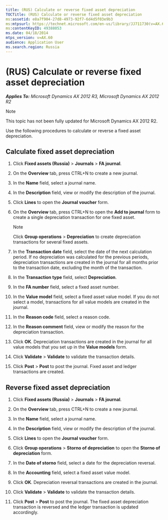 ```yaml
---
title: (RUS) Calculate or reverse fixed asset depreciation
TOCTitle: (RUS) Calculate or reverse fixed asset depreciation
ms:assetid: e8a7f904-27d8-4973-92f7-6d4d5f03e9b3
ms:mtpsurl: https://technet.microsoft.com/en-us/library/JJ711730(v=AX.60)
ms:contentKeyID: 49388053
ms.date: 04/18/2014
mtps_version: v=AX.60
audience: Application User
ms.search.region: Russia
---
```


# (RUS) Calculate or reverse fixed asset depreciation 


_**Applies To:** Microsoft Dynamics AX 2012 R3, Microsoft Dynamics AX 2012 R2_


> [!NOTE]
> <P>This topic has not been fully updated for Microsoft Dynamics AX 2012 R2.</P>



Use the following procedures to calculate or reverse a fixed asset depreciation.

## Calculate fixed asset depreciation

1.  Click **Fixed assets (Russia)** \> **Journals** \> **FA journal**.

2.  On the **Overview** tab, press CTRL+N to create a new journal.

3.  In the **Name** field, select a journal name.

4.  In the **Description** field, view or modify the description of the journal.

5.  Click **Lines** to open the **Journal voucher** form.

6.  On the **Overview** tab, press CTRL+N to open the **Add to journal** form to create a single depreciation transaction for one fixed asset.
    

    > [!NOTE]
    > <P>Click <STRONG>Group operations</STRONG> &gt; <STRONG>Depreciation</STRONG> to create depreciation transactions for several fixed assets.</P>



7.  In the **Transaction date** field, select the date of the next calculation period. If no depreciation was calculated for the previous periods, depreciation transactions are created in the journal for all months prior to the transaction date, excluding the month of the transaction.

8.  In the **Transaction type** field, select **Depreciation**.

9.  In the **FA number** field, select a fixed asset number.

10. In the **Value model** field, select a fixed asset value model. If you do not select a model, transactions for all value models are created in the journal.

11. In the **Reason code** field, select a reason code.

12. In the **Reason comment** field, view or modify the reason for the depreciation transaction.

13. Click **OK**. Depreciation transactions are created in the journal for all value models that you set up in the **Value models** form.

14. Click **Validate** \> **Validate** to validate the transaction details.

15. Click **Post** \> **Post** to post the journal. Fixed asset and ledger transactions are created.

## Reverse fixed asset depreciation

1.  Click **Fixed assets (Russia)** \> **Journals** \> **FA journal**.

2.  On the **Overview** tab, press CTRL+N to create a new journal.

3.  In the **Name** field, select a journal name.

4.  In the **Description** field, view or modify the description of the journal.

5.  Click **Lines** to open the **Journal voucher** form.

6.  Click **Group operations** \> **Storno of depreciation** to open the **Storno of depreciation** form.

7.  In the **Date of storno** field, select a date for the depreciation reversal.

8.  In the **Accounting** field, select a fixed asset value model.

9.  Click **OK**. Depreciation reversal transactions are created in the journal.

10. Click **Validate** \> **Validate** to validate the transaction details.

11. Click **Post** \> **Post** to post the journal. The fixed asset depreciation transaction is reversed and the ledger transaction is updated accordingly.

  


